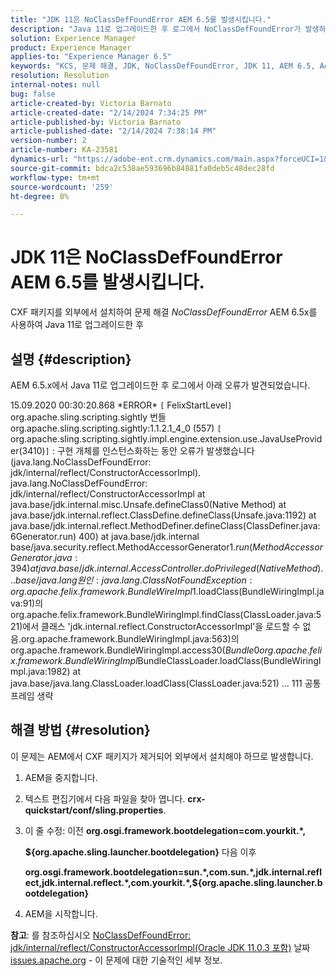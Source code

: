 ```yaml
---
title: "JDK 11은 NoClassDefFoundError AEM 6.5를 발생시킵니다."
description: "Java 11로 업그레이드한 후 로그에서 NoClassDefFoundError가 발생하는 문제를 해결하는 방법을 알아봅니다."
solution: Experience Manager
product: Experience Manager
applies-to: "Experience Manager 6.5"
keywords: "KCS, 문제 해결, JDK, NoClassDefFoundError, JDK 11, AEM 6.5, Adobe Experience Manager 6.5, AEM 6.5, experience manager, 문제 해결"
resolution: Resolution
internal-notes: null
bug: false
article-created-by: Victoria Barnato
article-created-date: "2/14/2024 7:34:25 PM"
article-published-by: Victoria Barnato
article-published-date: "2/14/2024 7:38:14 PM"
version-number: 2
article-number: KA-23581
dynamics-url: "https://adobe-ent.crm.dynamics.com/main.aspx?forceUCI=1&pagetype=entityrecord&etn=knowledgearticle&id=669fb30e-70cb-ee11-9079-6045bd006ce9"
source-git-commit: bdca2c538ae593696b84881fa0deb5c48dec28fd
workflow-type: tm+mt
source-wordcount: '259'
ht-degree: 0%

---
```


# JDK 11은 NoClassDefFoundError AEM 6.5를 발생시킵니다.


CXF 패키지를 외부에서 설치하여 문제 해결 *NoClassDefFoundError* AEM 6.5x를 사용하여 Java 11로 업그레이드한 후

## 설명 {#description}


AEM 6.5.x에서 Java 11로 업그레이드한 후 로그에서 아래 오류가 발견되었습니다.

15.09.2020 00:30:20.868 \*ERROR\* `[` FelixStartLevel`]`  org.apache.sling.scripting.sightly 번들 org.apache.sling.scripting.sightly:1.1.2.1_4_0 (557)
`[` org.apache.sling.scripting.sightly.impl.engine.extension.use.JavaUseProvider(3410)`]`  : 구현 개체를 인스턴스화하는 동안 오류가 발생했습니다(java.lang.NoClassDefFoundError: jdk/internal/reflect/ConstructorAccessorImpl). java.lang.NoClassDefFoundError: jdk/internal/reflect/ConstructorAccessorImpl at java.base/jdk.internal.misc.Unsafe.defineClass0(Native Method) at java.base/jdk.internal.reflect.ClassDefine.defineClass(Unsafe.java:1192) at java.base/jdk.internal.reflect.MethodDefiner.defineClass(ClassDefiner.java:6Generator.run) 400) at java.base/jdk.internal base/java.security.reflect.MethodAccessorGenerator$1.run(MethodAccessorGenerator.java:394) at java.base/jdk.internal.AccessController.doPrivileged(Native Method) ... base/java.lang 원인: java.lang.ClassNotFoundException: org.apache.felix.framework.BundleWireImpl$1.loadClass(BundleWiringImpl.java:91)의 org.apache.felix.framework.BundleWiringImpl.findClass(ClassLoader.java:521)에서 클래스 &#39;jdk.internal.reflect.ConstructorAccessorImpl&#39;을 로드할 수 없음.org.apache.framework.BundleWiringImpl.java:563)의 org.apache.framework.BundleWiringImpl.access$30(Bundle0 org.apache.felix.framework.BundleWiringImpl$BundleClassLoader.loadClass(BundleWiringImpl.java:1982) at java.base/java.lang.ClassLoader.loadClass(ClassLoader.java:521) ... 111 공통 프레임 생략


## 해결 방법 {#resolution}


이 문제는 AEM에서 CXF 패키지가 제거되어 외부에서 설치해야 하므로 발생합니다.

1. AEM을 중지합니다.
2. 텍스트 편집기에서 다음 파일을 찾아 엽니다. <b>crx-quickstart/conf/sling.properties</b>.
3. 이 줄 수정: 이전
   <b>org.osgi.framework.bootdelegation=com.yourkit.\*,

   ${org.apache.sling.launcher.bootdelegation}</b>
다음 이후



   <b>org.osgi.framework.bootdelegation=sun.\*,com.sun.\*,jdk.internal.reflect,jdk.internal.reflect.\*,com.yourkit.\*,${org.apache.sling.launcher.bootdelegation}</b>
4. AEM을 시작합니다.


<b>참고</b>: 를 참조하십시오 [NoClassDefFoundError: jdk/internal/reflect/ConstructorAccessorImpl(Oracle JDK 11.0.3 포함)](https://issues.apache.org/jira/browse/FELIX-6184) 날짜 [issues.apache.org](https://issues.apache.org/) - 이 문제에 대한 기술적인 세부 정보.
